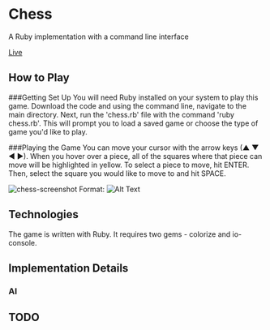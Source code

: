 # Chess

A Ruby implementation with a command line interface

[Live](http://www.jon-tron.com)

## How to Play

###Getting Set Up
You will need Ruby installed on your system to play this game. Download the code and using the command line, navigate to the main directory. Next, run the 'chess.rb' file with the command 'ruby chess.rb'. This will prompt you to load a saved game or choose the type of game you'd like to play.

###Playing the Game
You can move your cursor with the arrow keys (▲ ▼ ◀ ▶). When you hover over a piece, all of the squares where that piece can move will be highlighted in yellow. To select a piece to move, hit ENTER. Then, select the square you would like to move to and hit SPACE.

![chess-screenshot](chess-screenshot.png)
Format: ![Alt Text](url)

## Technologies

The game is written with Ruby. It requires two gems - colorize and io-console.

## Implementation Details

### AI


## TODO
